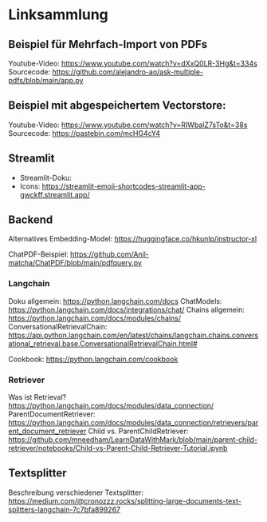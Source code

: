 # Linksammlung

## Beispiel für Mehrfach-Import von PDFs
Youtube-Video: https://www.youtube.com/watch?v=dXxQ0LR-3Hg&t=334s 
Sourcecode: https://github.com/alejandro-ao/ask-multiple-pdfs/blob/main/app.py
## Beispiel mit abgespeichertem Vectorstore: 
Youtube-Video: https://www.youtube.com/watch?v=RIWbalZ7sTo&t=38s
Sourcecode: https://pastebin.com/mcHG4cY4

## Streamlit
* Streamlit-Doku: 
* Icons: https://streamlit-emoji-shortcodes-streamlit-app-gwckff.streamlit.app/

## Backend

Alternatives Embedding-Model: https://huggingface.co/hkunlp/instructor-xl

ChatPDF-Beispiel: https://github.com/Anil-matcha/ChatPDF/blob/main/pdfquery.py


### Langchain
Doku allgemein: https://python.langchain.com/docs
ChatModels: https://python.langchain.com/docs/integrations/chat/
Chains allgemein: https://python.langchain.com/docs/modules/chains/
ConversationalRetrievalChain: https://api.python.langchain.com/en/latest/chains/langchain.chains.conversational_retrieval.base.ConversationalRetrievalChain.html#

Cookbook: https://python.langchain.com/cookbook

### Retriever
Was ist Retrieval? https://python.langchain.com/docs/modules/data_connection/
ParentDocumentRetriever: https://python.langchain.com/docs/modules/data_connection/retrievers/parent_document_retriever
Child vs. ParentChildRetriever: https://github.com/mneedham/LearnDataWithMark/blob/main/parent-child-retriever/notebooks/Child-vs-Parent-Child-Retriever-Tutorial.ipynb

## Textsplitter
Beschreibung verschiedener Textsplitter: https://medium.com/@cronozzz.rocks/splitting-large-documents-text-splitters-langchain-7c7bfa899267